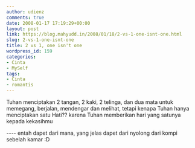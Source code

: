 ```yaml
---
author: udienz
comments: true
date: 2008-01-17 17:19:29+00:00
layout: post
link: https://blog.mahyudd.in/2008/01/18/2-vs-1-one-isnt-one.html
slug: 2-vs-1-one-isnt-one
title: 2 vs 1, one isn't one
wordpress_id: 159
categories:
- Cinta
- MySelf
tags:
- Cinta
- romantis
---
```


Tuhan menciptakan 2 tangan, 2 kaki, 2 telinga, dan dua mata untuk memegang, berjalan, mendengar dan melihat, tetapi kenapa Tuhan hanya menciptakan satu Hati?? karena Tuhan memberikan hari yang satunya kepada kekasihmu

---- entah dapet dari mana, yang jelas dapet dari nyolong dari kompi sebelah kamar :D
